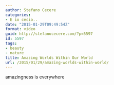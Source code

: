 ```yaml
---
author: Stefano Cecere
categories:
- E io cecio..
date: "2015-01-29T09:49:54Z"
format: video
guid: http://stefanocecere.com/?p=5597
id: 5597
tags:
- beauty
- nature
title: Amazing Worlds Within Our World
url: /2015/01/29/amazing-worlds-within-world/
---
```


amazingness is everywhere

<div class="jetpack-video-wrapper">
</div>